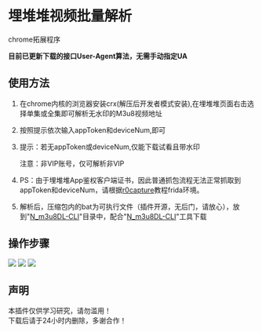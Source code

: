 <h1> 埋堆堆视频批量解析</h1>
<p>chrome拓展程序</p>
<b>目前已更新下载的接口User-Agent算法，无需手动指定UA</b>
<h2>使用方法</h2>
<ol>
<li>
<p>在chrome内核的浏览器安装crx(解压后开发者模式安装),在埋堆堆页面右击选择单集或全集即可解析无水印的M3u8视频地址</p>
</li>
<li>
<p>按照提示依次输入appToken和deviceNum,即可</p>
</li>
<li>
<p>提示：若无appToken或deviceNum,仅能下载试看且带水印</p>
<p>注意：非VIP账号，仅可解析非VIP</p>
</li>
<li>
<p>PS：由于埋堆堆App鉴权客户端证书，因此普通抓包流程无法正常抓取到appToken和deviceNum，请根据<a href="https://github.com/r0ysue/r0capture">r0capture</a>教程frida环境。</p>
</li>
<li>
<p>解析后，压缩包内的bat为可执行文件（插件开源，无后门，请放心），放到"<a href="https://github.com/nilaoda/N_m3u8DL-CLI" rel="nofollow">N_m3u8DL-CLI</a>"目录中，配合"<a href="https://github.com/nilaoda/N_m3u8DL-CLI" rel="nofollow">N_m3u8DL-CLI</a>"工具下载
</li>
</ol>
<h2>操作步骤</h2>
<img src="https://user-images.githubusercontent.com/21048630/171917571-d4b1788c-97a0-4b50-a3b3-59da54a8ebc9.png" />
<img src="https://user-images.githubusercontent.com/21048630/171917907-2c98868a-79a4-42aa-89c6-d122fa616b9f.png" />
<img src="https://user-images.githubusercontent.com/21048630/171918209-0acd121a-0e0d-40a9-a95c-a63a4574d995.png" />

<h2>声明</h2>
<p>本插件仅供学习研究，请勿滥用！<br/>
 下载后请于24小时内删除，多谢合作！</p>
